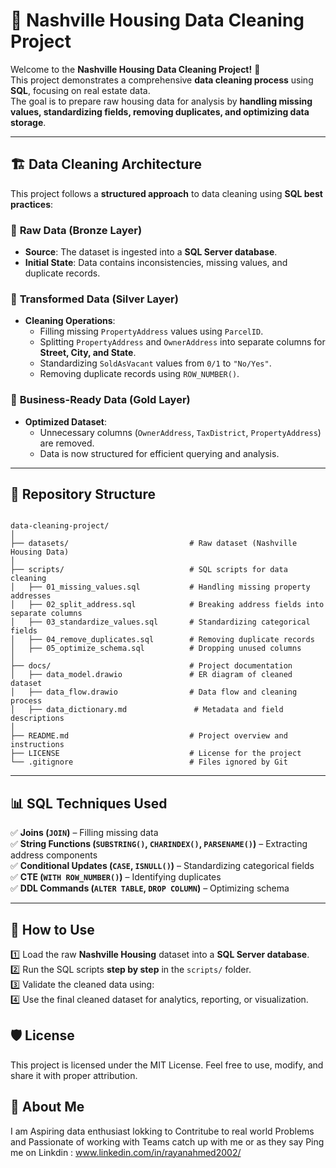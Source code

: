 # 🏡 Nashville Housing Data Cleaning Project

Welcome to the **Nashville Housing Data Cleaning Project!** 🚀  
This project demonstrates a comprehensive **data cleaning process** using **SQL**, focusing on real estate data.  
The goal is to prepare raw housing data for analysis by **handling missing values, standardizing fields, removing duplicates, and optimizing data storage**.

---

## 🏗️ Data Cleaning Architecture  

This project follows a **structured approach** to data cleaning using **SQL best practices**:  

### 🔹 **Raw Data (Bronze Layer)**  
- **Source**: The dataset is ingested into a **SQL Server database**.  
- **Initial State**: Data contains inconsistencies, missing values, and duplicate records.  

### 🔸 **Transformed Data (Silver Layer)**  
- **Cleaning Operations**:  
  - Filling missing `PropertyAddress` values using `ParcelID`.  
  - Splitting `PropertyAddress` and `OwnerAddress` into separate columns for **Street, City, and State**.  
  - Standardizing `SoldAsVacant` values from `0/1` to `"No/Yes"`.  
  - Removing duplicate records using `ROW_NUMBER()`.  

### 🏅 **Business-Ready Data (Gold Layer)**  
- **Optimized Dataset**:  
  - Unnecessary columns (`OwnerAddress`, `TaxDistrict`, `PropertyAddress`) are removed.  
  - Data is now structured for efficient querying and analysis.  

---

## 📂 Repository Structure  
```

data-cleaning-project/
│
├── datasets/                           # Raw dataset (Nashville Housing Data)
│
├── scripts/                            # SQL scripts for data cleaning
│   ├── 01_missing_values.sql           # Handling missing property addresses
│   ├── 02_split_address.sql            # Breaking address fields into separate columns
│   ├── 03_standardize_values.sql       # Standardizing categorical fields
│   ├── 04_remove_duplicates.sql        # Removing duplicate records
│   ├── 05_optimize_schema.sql          # Dropping unused columns
│
├── docs/                               # Project documentation
│   ├── data_model.drawio               # ER diagram of cleaned dataset
│   ├── data_flow.drawio                # Data flow and cleaning process
│   ├── data_dictionary.md               # Metadata and field descriptions
│
├── README.md                           # Project overview and instructions
├── LICENSE                             # License for the project
└── .gitignore                          # Files ignored by Git

```

---

## 📊 SQL Techniques Used  

✅ **Joins (`JOIN`)** – Filling missing data  
✅ **String Functions (`SUBSTRING()`, `CHARINDEX()`, `PARSENAME()`)** – Extracting address components  
✅ **Conditional Updates (`CASE`, `ISNULL()`)** – Standardizing categorical fields  
✅ **CTE (`WITH ROW_NUMBER()`)** – Identifying duplicates  
✅ **DDL Commands (`ALTER TABLE`, `DROP COLUMN`)** – Optimizing schema  

---

## 🚀 How to Use  

1️⃣ Load the raw **Nashville Housing** dataset into a **SQL Server database**.  
2️⃣ Run the SQL scripts **step by step** in the `scripts/` folder.  
3️⃣ Validate the cleaned data using:  
4️⃣ Use the final cleaned dataset for analytics, reporting, or visualization.

## 🛡️ License
This project is licensed under the MIT License. Feel free to use, modify, and share it with proper attribution.

## 🌟 About Me
I am Aspiring data enthusiast lokking to Contritube to real world Problems and Passionate of working with Teams 
catch up with me or as they say Ping me on Linkdin : www.linkedin.com/in/rayanahmed2002/

